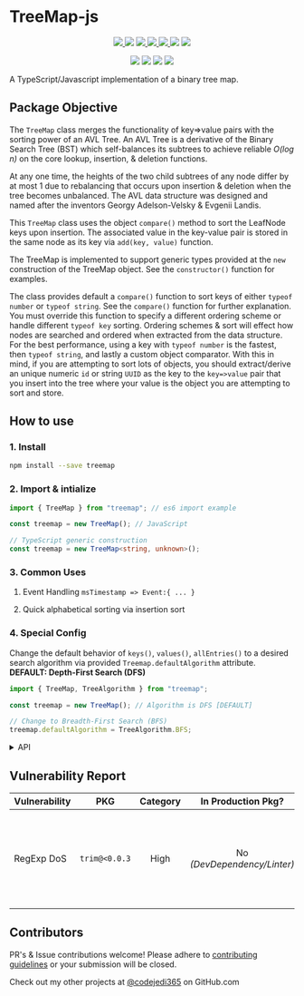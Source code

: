 # TreeMap-js

<p align="center">
  <a href="https://www.npmjs.com/package/treemap.js">
    <img src="https://img.shields.io/npm/v/treemap.js" />
  </a>
  <img src="https://img.shields.io/npm/l/treemap.js?color=yellow">
  <a href="https://github.com/codejedi365/treemap-js/blob/main/CHANGELOG.md">
    <img src="https://img.shields.io/badge/&#9741-changelog-yellow">
  </a>
  <a href="https://github.com/codejedi365/treemap-js/actions/workflows/ci.yml">
    <img src="https://github.com/codejedi365/treemap-js/actions/workflows/ci.yml/badge.svg" >
  </a>
  <a href="https://github.com/codejedi365/treemap-js/issues">
    <img src="https://img.shields.io/github/issues/codejedi365/treemap-js">
  </a>
  <img src="https://img.shields.io/badge/dependencies-0-success">
  <img src="https://img.shields.io/snyk/vulnerabilities/npm/treemap.js">
</p>
<p align="center">
  <img src="https://img.shields.io/npm/dependency-version/treemap.js/dev/webpack">
  <img src="https://img.shields.io/node/v-lts/treemap.js?color=blue">
  <img src="https://img.shields.io/bundlephobia/min/treemap.js" />
  <img src="https://img.shields.io/github/last-commit/codejedi365/treemap-js">
</p>

A TypeScript/Javascript implementation of a binary tree map.

## Package Objective

The `TreeMap` class merges the functionality of key=>value pairs with the
sorting power of an AVL Tree. An AVL Tree is a derivative of the Binary Search
Tree (BST) which self-balances its subtrees to achieve reliable _O(log n)_ on
the core lookup, insertion, & deletion functions.

At any one time, the heights of the two child subtrees of any node differ by at
most 1 due to rebalancing that occurs upon insertion & deletion when the tree
becomes unbalanced. The AVL data structure was designed and named after the
inventors Georgy Adelson-Velsky & Evgenii Landis.

This `TreeMap` class uses the object `compare()` method to sort the LeafNode
keys upon insertion. The associated value in the key-value pair is stored in the
same node as its key via `add(key, value)` function.

The TreeMap is implemented to support generic types provided at the `new`
construction of the TreeMap object. See the `constructor()` function for
examples.

The class provides default a `compare()` function to sort keys of either
`typeof number` or `typeof string`. See the `compare()` function for further
explanation. You must override this function to specify a different ordering
scheme or handle different `typeof key` sorting. Ordering schemes & sort will
effect how nodes are searched and ordered when extracted from the data
structure. For the best performance, using a key with `typeof number` is the
fastest, then `typeof string`, and lastly a custom object comparator. With this
in mind, if you are attempting to sort lots of objects, you should
extract/derive an unique numeric `id` or string `UUID` as the key to the
`key=>value` pair that you insert into the tree where your value is the object
you are attempting to sort and store.

## How to use

### 1. Install

```sh
npm install --save treemap
```

### 2. Import & intialize

```js
import { TreeMap } from "treemap"; // es6 import example

const treemap = new TreeMap(); // JavaScript
```

```ts
// TypeScript generic construction
const treemap = new TreeMap<string, unknown>();
```

### 3. Common Uses

1.  Event Handling `msTimestamp => Event:{ ... }`

2.  Quick alphabetical sorting via insertion sort

### 4. Special Config

Change the default behavior of `keys()`, `values()`, `allEntries()` to a desired
search algorithm via provided `Treemap.defaultAlgorithm` attribute. **DEFAULT:
Depth-First Search (DFS)**

```ts
import { TreeMap, TreeAlgorithm } from "treemap";

const treemap = new TreeMap(); // Algorithm is DFS [DEFAULT]

// Change to Breadth-First Search (BFS)
treemap.defaultAlgorithm = TreeAlgorithm.BFS;
```

<details>
<summary size="2">API</summary>

## API

<!-- lint disable no-emphasis-as-heading -->

User examples of the API can be found in the unit test file
[`treemap.test.ts`](https://github.com/codejedi365/treemap-js/blob/main/src/__tests__/treemap.test.ts).

### `ENUM TreeAlgorithm`

Defined constanjs to define supported search algorithms for traversing a binary
tree.

**`ENUM TreeAlgorithm.DFS`**

**`ENUM TreeAlgorithm.BFS`**

### `TreeMap`

**`defaultAlgorithm: TreeAlgorithm`**

Enum to specify which search algorithm to use by default in methods. See
[TreeAlgorithm](#enum-treealgorithm) for possible values.

**`constructor(): new TreeMap`**

Creates a new `TreeMap` object with 0 nodes. Initializes with DFS as the
`defaultAlgorithm`.

Example use:

```ts
// 1. Explicit type mapping
const numbertree = new TreeMap<number, unknown>();

// 2. Dynamic type mapping
const key: string = "alphanumeric";
const data: number = 1;
const treemap = new TreeMap<typeof key, typeof data>();
```

**`first(): T | false`**

Finds the value of the first key in the dataset determined by the depth-first
search algorithm

**`firstKey(): K | false`**

Finds the first key in the dataset determined via the depth-first search
algorithm

**`last(): T | false`**

Finds the value with the last key in the dataset determined by the depth-first
search algorithm

**`lastKey(): K | false`**

Finds the last key in the dataset determined via the depth-first search
algorithm

**`fetch(key: K): T | null`**

Finds the value/data of the key=>value pair contained in the tree's nodes which
matches the specified key. Function returns the data stored by the specified key
or `NULL` if the key is not found.

**`isKey(key: K): boolean`**

Determines if a specified key is in the TreeMap. The function returns `True` if
key exists, otherwise `False`.

**`keys(): K[]`**

Returns all keys in the TreeMap according to the set `defaultAlgorithm`.

**`dfsKeys(): K[]`**

Returns all keys in the TreeMap defined by a Depth-First Search regardless of
the value of `treemap.defaultAlgorithm`.

**`bfsKeys(): K[]`**

Returns all keys in the TreeMap defined by a Breadth-First Search regardless of
the value of `treemap.defaultAlgorithm`.

**`values(): T[]`**

Returns all values in the TreeMap according to the order of keys found via the
set `defaultAlgorithm`.

**`dfsValues(): T[]`**

Returns all values in the TreeMap defined by a Depth-First Search of the
associated keys regardless of the value of `treemap.defaultAlgorithm`.

**`bfsValues(): T[]`**

Returns all values in the TreeMap defined by a Breadth-First Search of the
associated keys regardless of the value of `treemap.defaultAlgorithm`.

**`allEntries(): [K, T][]`**

Returns all key-value pairs as an entry `[key, value]` according to the order of
keys found via the set `defaultAlgorithm`.

**`dfsEntries(): [K, T][]`**

Returns all key-value pairs as an entry `[key, value]` according to the order of
a Depth-First Search, regardless of the value of `treemap.defaultAlgorithm`.

**`bfsEntries(): [K, T][]`**

Returns all key-value pairs as an entry `[key, value]` according to the order of
a Breadth-First Search, regardless of the value of `treemap.defaultAlgorithm`.

**`size(): number`**

Counts and returns the number of nodes in the TreeMap. An empty map will return
`0`.

**`height(): number`**

Counts and returns the number of layers in the TreeMap. An empty map will return
`0`.

**`add(key: K, value: T): TreeMap<K, T>`**

Creates and inserts a key=>value node into the TreeMap. The function returns
this TreeMap instance for function chaining if desired.

**`merge(tree: TreeMap<K, T>): TreeMap<K, T> | false`**

Merges 2 TreeMaps into 1. All nodes in the `tree` parameter are incrementally
extracted and inserted into the current TreeMap instance. If successful, The
function returns this adjusted TreeMap instance for function chaining, or
`False` on failure

**WARNING: Node keys in the provided tree that match keys in this tree will be
overwritten with the data in the provided tree.**

**`remove(key: K): T | false`**

Removes a node and returns the associated data based on a given key. Returns
`false` if key is not found.

**`removeAll(): TreeMap<K, T>`**

Quickly removes all nodes & values from TreeMap. The function returns this
TreeMap instance for function chaining if desired.

**`dfTraversal<R>(nodeHandlerFn: (this: TreeMap<K, T>, head: LeafNode<K, T>, visited: R[]) => void): R[]`**

Performs a Depth-First traversal across the TreeMap and perform a custom
programable operation as each node is visited.

To interrupt and return from the DFS with the data collected, the
`nodeHanlderFn` can throw a `StopSearchException` which will be caught by this
function and the persistent array of collected data returned.

For Typescript, the generic type R should be provided to define the type of the
objects that exist in the array that will be returned from this function. It is
guaranteed to be an array by this function definition.

The nodeHandlerFn will be called when each node is visited. It is passed the
current node and the persistent array that can store data between each function
call each. The persistent array `visited` is returned after the last node is
visited or when a StopSearchException has been thrown.

```ts
const treemap = new TreeMap<number, string>();
[
  [1, "one"],
  [2, "two"],
  [3, "three"]
].forEach(([key, data]) => {
  customTMap.add(key, data);
});

// Extract data from only odd keys via DFS
const result = treemap.dfTraversal<string>((node, captureArray) => {
  if (node.key % 2 === 1) {
    captureArray.push(node.data);
  }
});
console.log(result); // [ "one", "three" ]
```

**`bfTraversal<R>(nodeHandlerFn: (this: TreeMap<K, T>, currentNode: LeafNode<K, T>, visited: R[], depth: number) => void): R[]`**

Performs a Breadth-First traversal across the TreeMap and perform a custom
programable operation as each node is visited.

To interrupt and return from the BFS with the data collected, the
`nodeHanlderFn` can throw a `StopSearchException` which will be caught by this
function and the persistent array of collected data returned.

For Typescript, the generic type R should be provided to define the type of the
objects that exist in the array that will be returned from this function. It is
guaranteed to be an array by this function definition.

The nodeHandlerFn will be called when each node is visited. It is passed the
current node and the persistent array that can store data between each function
call each. The persistent array `visited` is returned after the last node is
visited or when a StopSearchException has been thrown.

```ts
const treemap = new TreeMap<number, string>();
[
  [3, "three"],
  [1, "one"],
  [2, "two"],
  [4, "four"]
].forEach(([key, data]) => {
  customTMap.add(key, data);
});

// Extract data from only even keys via BFS
const result = treemap.bfTraversal<string>((node, captureArray) => {
  if (node.key % 2 === 0) {
    captureArray.push(node.data);
  }
});
console.log(result); // [ "four", "two" ]
```

**`subtree(start: K): TreeMap<K, T> | false`**

Takes a specific key and creates a shallow cloned subtree of that portion of the
tree. The new TreeMap will have a root node of the node found from the provided
and all of its descendants. It will also duplicate the original configuration of
the parent tree. See `sliceTree()` for details.

**WARNING: This is a shallow copy of the descendents, it is up to the user to
remove the reference in the parent tree to this subtree.**

The function returns `False` if the key provided was not found.

**`compare(this: void, node1: LeafNode<K, T>, node2: LeafNode<K, T | null>): -1 | 0 | 1`**

Defines the sorting algorithm for nodes in this BST. This is expected to be
overriden by a users implementation unless they want to use the default
ascending numberic sorting or ascending ASCII string sort (`0,1,2,...n` \|\|
`a,b,c,...z`). Keys that are strings of numberic values will be converted to
numbers for comparison if they are both numeric.

If not overridden, this function passes the nodes off to the generic static
comparison function of the TreeMap class to perform the default action

If this function is overridden, it must return `-1 || 0 || 1` to indicate to the
tree sorting algorithm whether to replace the current node, or which side should
it continue to traverse (-1 = left, 1 = right).

- @param node1 base node in which to determine current position in tree
- @param node2 node being evaluated for if it should be in front(left) or
  behind(right) the base node
- @returns `-1` if node2 should be in to the left of node1, `+1` if on the
  right, or `0` if keys are equal

```ts
// Example
const customTMap = new TreeMap<number, string>();

// Custom compare function (Descending Order)
customTMap.compare = function descOrder(node1, node2) {
  return node1.key > node2.key ? 1 : node1.key < node2.key ? -1 : 0;
};

// Load data
[
  [1, "one"],
  [2, "two"],
  [3, "three"]
].forEach(([key, data]) => {
  customTMap.add(key, data);
});

console.log(customTMap.dfsKeys()); // [ 3, 2, 1 ]
```

**`toString(): string`**

Converts TreeMap to human readable representation. Returns a string in the
format:

```
"TreeMap:{ root:[key=value], dfs:[[key, data], entryN, ...] }"
```

**`print(): void`**

Prints the serialized version of this TreeMap to `console`.

### `[INTERNAL] LeafNode`

The internal generic class for defining a node within the binary tree. It
maintains a key of generic type K, the associated data of type T, and the
references to it's parent and descendents which are other LeafNodes within the
tree similar to a Linked List Node.

### `StopSearchException`

Exception to throw inside a custom traversal function to cause an interrupt that
terminates the search algorithm and returns immediately. `StopSearchException`
extends the built-in `Error` class.

**`constructor(message?: string): new StopSearchException`**

Creates a new `StopSearchException` object. If a `message` is provided it will
be passed to the Error superclass upon instantiation. The message currently has
no effect or use.

Examples:

```ts
// 1. No message (default returns Exception name)
throw new StopSearchException();

// 2. Custom message
throw new StopSearchException("Custom Message");
```

<!-- lint enable no-emphasis-as-heading -->
</details>

## Vulnerability Report

| Vulnerability |      PKG      | Category |     In Production Pkg?      | Notes                                                               |
| ------------- | :-----------: | :------: | :-------------------------: | ------------------------------------------------------------------- |
| RegExp DoS    | `trim@<0.0.3` |   High   | No _(DevDependency/Linter)_ | waiting for `remark-parse@9` release, owner will not patch `v8.0.3` |

## Contributors

PR's & Issue contributions welcome! Please adhere to
[contributing guidelines](https://github.com/codejedi365/treemap-js/blob/main/CONTRIBUTING.md)
or your submission will be closed.

<!-- ## Future Features -->

<!-- ## Extras -->

Check out my other projects at [@codejedi365](https://github.com/codejedi365) on
GitHub.com

